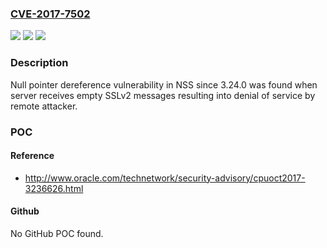 ### [CVE-2017-7502](https://cve.mitre.org/cgi-bin/cvename.cgi?name=CVE-2017-7502)
![](https://img.shields.io/static/v1?label=Product&message=nss&color=blue)
![](https://img.shields.io/static/v1?label=Version&message=n%2Fa&color=blue)
![](https://img.shields.io/static/v1?label=Vulnerability&message=CWE-476&color=brighgreen)

### Description

Null pointer dereference vulnerability in NSS since 3.24.0 was found when server receives empty SSLv2 messages resulting into denial of service by remote attacker.

### POC

#### Reference
- http://www.oracle.com/technetwork/security-advisory/cpuoct2017-3236626.html

#### Github
No GitHub POC found.

